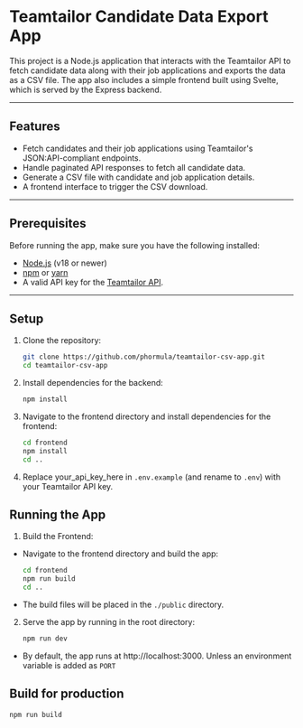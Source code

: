 # Teamtailor Candidate Data Export App

This project is a Node.js application that interacts with the Teamtailor API to fetch candidate data along with their job applications and exports the data as a CSV file. The app also includes a simple frontend built using Svelte, which is served by the Express backend.

---

## Features

- Fetch candidates and their job applications using Teamtailor's JSON:API-compliant endpoints.
- Handle paginated API responses to fetch all candidate data.
- Generate a CSV file with candidate and job application details.
- A frontend interface to trigger the CSV download.

---

## Prerequisites

Before running the app, make sure you have the following installed:

- [Node.js](https://nodejs.org/) (v18 or newer)
- [npm](https://www.npmjs.com/) or [yarn](https://yarnpkg.com/)
- A valid API key for the [Teamtailor API](https://developers.teamtailor.com/).

---

## Setup

1. Clone the repository:

   ```bash
   git clone https://github.com/phormula/teamtailor-csv-app.git
   cd teamtailor-csv-app

   ```

2. Install dependencies for the backend:

   ```bash
   npm install

   ```

3. Navigate to the frontend directory and install dependencies for the frontend:

   ```bash
   cd frontend
   npm install
   cd ..

   ```

4. Replace your_api_key_here in `.env.example` (and rename to `.env`) with your Teamtailor API key.

## Running the App

1. Build the Frontend:

- Navigate to the frontend directory and build the app:

  ```bash
  cd frontend
  npm run build
  cd ..

  ```

- The build files will be placed in the `./public` directory.

2. Serve the app by running in the root directory:
   ```bash
   npm run dev
   ```

- By default, the app runs at http://localhost:3000. Unless an environment variable is added as `PORT`

## Build for production

```bash
npm run build
```
